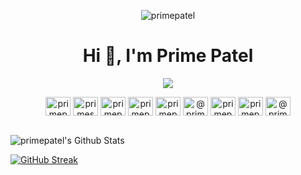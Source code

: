 <p align="center"> <img src="https://komarev.com/ghpvc/?username=primepatel&label=Profile%20views&color=0e75b6&style=flat" alt="primepatel"/></p>

<h1 align="center" color="">Hi 👋, I'm Prime Patel</h1>

<p align="center">
<img src="https://readme-typing-svg.demolab.com?font=Fira+Code&size=30&pause=1000&width=500&lines=My+name+is+Manish+Patel.;A+Passionate+Programmer;An+Occasional+Magician;A+Future+Mathematician;Going+to+be+Data+Scientist">
</p>

<p align="center">
<a href="https://dev.to/primepatel" target="blank"><img align="center" src="https://raw.githubusercontent.com/rahuldkjain/github-profile-readme-generator/master/src/images/icons/Social/devto.svg" alt="primepatel" height="30" width="40" /></a>
<a href="https://twitter.com/primespatel" target="blank"><img align="center" src="https://raw.githubusercontent.com/rahuldkjain/github-profile-readme-generator/master/src/images/icons/Social/twitter.svg" alt="primespatel" height="30" width="40" /></a>
<a href="https://linkedin.com/in/primepatel" target="blank"><img align="center" src="https://raw.githubusercontent.com/rahuldkjain/github-profile-readme-generator/master/src/images/icons/Social/linked-in-alt.svg" alt="primepatel" height="30" width="40" /></a>
<a href="https://kaggle.com/primepatel" target="blank"><img align="center" src="https://raw.githubusercontent.com/rahuldkjain/github-profile-readme-generator/master/src/images/icons/Social/kaggle.svg" alt="primepatel" height="30" width="40" /></a>
<a href="https://instagram.com/primepatel_" target="blank"><img align="center" src="https://raw.githubusercontent.com/rahuldkjain/github-profile-readme-generator/master/src/images/icons/Social/instagram.svg" alt="primepatel_" height="30" width="40" /></a>
<a href="https://medium.com/@primepatel" target="blank"><img align="center" src="https://raw.githubusercontent.com/rahuldkjain/github-profile-readme-generator/master/src/images/icons/Social/medium.svg" alt="@primepatel" height="30" width="40" /></a>
<a href="https://www.codechef.com/users/primepatel" target="blank"><img align="center" src="https://cdn.jsdelivr.net/npm/simple-icons@3.1.0/icons/codechef.svg" alt="primepatel" height="30" width="40" /></a>
<a href="https://www.hackerrank.com/primepatel" target="blank"><img align="center" src="https://raw.githubusercontent.com/rahuldkjain/github-profile-readme-generator/master/src/images/icons/Social/hackerrank.svg" alt="primepatel" height="30" width="40" /></a>
<a href="https://www.hackerearth.com/@primepatel" target="blank"><img align="center" src="https://raw.githubusercontent.com/rahuldkjain/github-profile-readme-generator/master/src/images/icons/Social/hackerearth.svg" alt="@primepatel" height="30" width="40" /></a>
</p>

<br>

<img alt="primepatel's Github Stats" src="https://github-readme-stats.vercel.app/api/?username=primepatel&show_icons=true&include_all_commits=true&count_private=true&theme=react&hide_border=true&bg_color=1F222E&title_color=F85D7F&icon_color=F8D866"/>

<br>

[![GitHub Streak](https://streak-stats.demolab.com?user=primepatel&theme=dark&hide_border=true&border_radius=4)](https://git.io/streak-stats)

<br>

